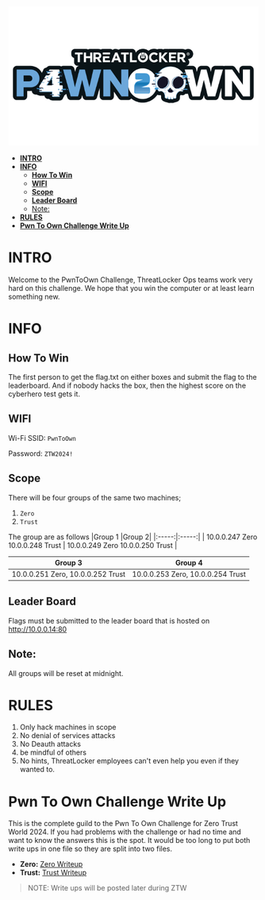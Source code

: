![ZTW Logo](../Assets/Hacking_Labs_graphics_pwn_logo_1.png)

- [**INTRO**](#intro)
- [**INFO**](#info)
  - [**How To Win**](#how-to-win)
  - [**WIFI**](#wifi)
  - [**Scope**](#scope)
  - [**Leader Board**](#leader-board)
  - [Note:](#note)
- [**RULES**](#rules)
- [**Pwn To Own Challenge Write Up**](#pwn-to-own-challenge-write-up)

# **INTRO**

Welcome to the PwnToOwn Challenge, ThreatLocker Ops teams work very hard on
this challenge. We hope that you win the computer or at least learn 
something new.

# **INFO**

## **How To Win**


The first person to get the flag.txt on either boxes and submit the flag to the leaderboard. And if nobody hacks the box, then the highest score on the 
cyberhero test gets it.   

## **WIFI** 

Wi-Fi SSID: `PwnToOwn`

Password: `ZTW2024!` 

## **Scope** 

There will be four groups of the same two machines;
1. `Zero` 
2. `Trust`
   
The group are as follows
|Group 1 |Group 2|
|:-----:|:-----:|
| 10.0.0.247 Zero 10.0.0.248 Trust | 10.0.0.249 Zero 10.0.0.250 Trust |

|Group 3 |Group 4|
|:----:|:---:|
|10.0.0.251 Zero, 10.0.0.252 Trust|10.0.0.253 Zero, 10.0.0.254 Trust|

## **Leader Board**

Flags must be submitted to the leader board that is hosted on http://10.0.0.14:80

## Note:

 All groups will be reset at midnight. 

# **RULES**

1. Only hack machines in scope
2. No denial of services attacks
3. No Deauth attacks 
4. be mindful of others
5. No hints, ThreatLocker employees can't even help you even if they wanted to.



# **Pwn To Own Challenge Write Up**
This is the complete guild to the Pwn To Own Challenge for Zero Trust World
2024\. If you had problems with the challenge or had no time and want to know
the answers this is the spot.  It would be too long to put both write
ups in one file so they are split into two files.

-  **Zero:**  [Zero Writeup](https://www.youtube.com/watch?v=dQw4w9WgXcQ)
-  **Trust:**  [Trust Writeup](https://www.youtube.com/watch?v=dQw4w9WgXcQ)

> NOTE: Write ups will be posted later during ZTW
